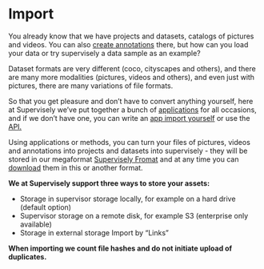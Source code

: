 # Import 
You already know that we have projects and datasets, catalogs of pictures and videos. You can also [create annotations](../../../labeling/images/README.md) there, but how can you load your data or try supervisely a data sample as an example?

Dataset formats are very different (coco, cityscapes and others), and there are many more modalities (pictures, videos and others), and even just with pictures, there are many variations of file formats.

So that you get pleasure and don’t have to convert anything yourself, here at Supervisely we’ve put together a bunch of [applications](https://app.supervisely.com/ecosystem/import) for all occasions, and if we don’t have one, you can write an [app import yourself](https://developer.supervisely.com/) or use the [API.](https://api.docs.supervisely.com/)

Using applications or methods, you can turn your files of pictures, videos and annotations into projects and datasets into supervisely - they will be stored in our megaformat [Supervisely Fromat](../../Annotation-JSON-format/00_ann_format_navi.md) and at any time you can [download](../export/export.md)    them in this or another format.

**We at Supervisely support three ways to store your assets:**
- Storage in supervisor storage locally, for example on a hard drive (default option)
- Supervisor storage on a remote disk, for example S3 (enterprise only available)
- Storage in external storage Import by “Links”

**When importing we count file hashes and do not initiate upload of duplicates.**